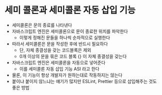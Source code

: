 # 세미 콜론과 세미콜론 자동 삽입 기능
- 세미콜론은 문의 종료를 나타낸다
- 자바스크립트 엔진은 세미콜론으로 문이 종료한 위치를 파악한다
  - 이렇게 정해진 문들을 하나씩 순차적으로 실행한다
- 따라서 세미콜론은 문을 작성한 후에 반드시 필요하다
  - 단, 자체 종결성을 갖는 코드블록은 제외
  - 0개 이상의 문을 묶은 코드 블록 {} 이 자체 종결성을 갖는다
- 자바스크립트 엔진은 세미콜론을 자동으로 넣어준다 
  - 이를 세미콜론 자동 삽입 기능 ASI 라고 한다
- 물론, 이 기능이 항상 개발자가 원하는대로 작동하지는 않는다
- 붙이냐 붙이지 않느냐는 얘기가 많지만 ESLint, Prettier 등으로 삽입해주는 것도 좋은 방법